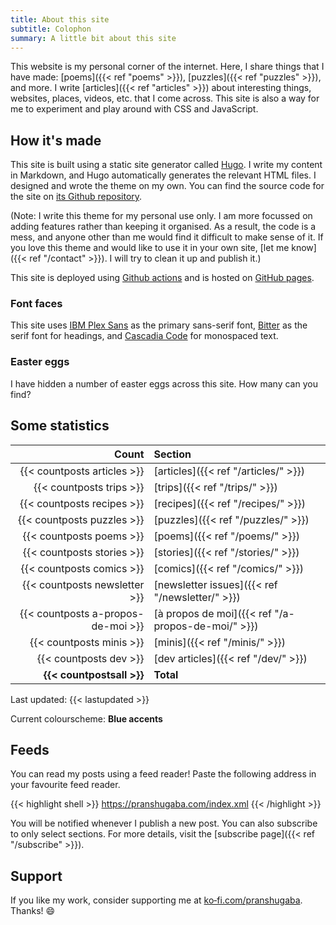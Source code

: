 ```yaml
---
title: About this site
subtitle: Colophon
summary: A little bit about this site
---
```


This website is my personal corner of the internet. Here, I share things that I have made: [poems]({{< ref "poems" >}}), [puzzles]({{< ref "puzzles" >}}), and more. I write [articles]({{< ref "articles" >}}) about interesting things, websites, places, videos, etc. that I come across. This site is also a way for me to experiment and play around with CSS and JavaScript.

## How it's made

This site is built using a static site generator called [Hugo](https://gohugo.io). I write my content in Markdown, and Hugo automatically generates the relevant HTML files.
I designed and wrote the theme on my own. You can find the source code for the site on [its Github repository](https://github.com/pranshugaba/hugo-website/).

(Note: I write this theme for my personal use only. I am more focussed on adding features rather than keeping it organised. As a result, the code is a mess, and anyone other than me would find it difficult to make sense of it. If you love this theme and would like to use it in your own site, [let me know]({{< ref "/contact" >}}). I will try to clean it up and publish it.)

This site is deployed using [Github actions](https://github.com/features/actions) and is hosted on [GitHub pages](https://pages.github.com/).

### Font faces

This site uses [IBM Plex Sans](https://github.com/IBM/plex) as the primary sans-serif font, [<span style="font-family: var(--font-serif)">Bitter<span>](https://github.com/solmatas/Bitter) as the serif font for headings, and [<span style="font-family: var(--font-mono)">Cascadia Code</span>](https://github.com/microsoft/cascadia-code) for monospaced text. 

### Easter eggs

I have hidden a number of easter eggs across this site. How many can you find?

## Some statistics

|                         Count | Section                                         |
| ----------------------------: | :---------------------------------------------- |
|      {{< countposts articles >}} | [articles]({{< ref "/articles/" >}})                  |
|      {{< countposts trips >}} | [trips]({{< ref "/trips/" >}})                  |
|    {{< countposts recipes >}} | [recipes]({{< ref "/recipes/" >}})              |
|    {{< countposts puzzles >}} | [puzzles]({{< ref "/puzzles/" >}})              |
|      {{< countposts poems >}} | [poems]({{< ref "/poems/" >}})                  |
|    {{< countposts stories >}} | [stories]({{< ref "/stories/" >}})              |
|     {{< countposts comics >}} | [comics]({{< ref "/comics/" >}})                |
| {{< countposts newsletter >}} | [newsletter issues]({{< ref "/newsletter/" >}}) |
| {{< countposts a-propos-de-moi >}} | [à propos de moi]({{< ref "/a-propos-de-moi/" >}}) |
|      {{< countposts minis >}} | [minis]({{< ref "/minis/" >}})                  |
|        {{< countposts dev >}} | [dev articles]({{< ref "/dev/" >}})             |
|     **{{< countpostsall >}}** | **Total**                                       |

Last updated: {{< lastupdated >}}

Current colourscheme: **Blue accents**

## Feeds

You can read my posts using a feed reader!
Paste the following address in your favourite feed reader.

{{< highlight shell >}}
https://pranshugaba.com/index.xml
{{< /highlight >}}

You will be notified whenever I publish a new post. You can also subscribe to only select sections.
For more details, visit the [subscribe page]({{< ref "/subscribe" >}}).

## Support

If you like my work, consider supporting me at [ko&#8209;fi.com/pranshugaba](https://ko-fi.com/pranshugaba).
Thanks! :smile:
